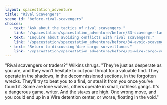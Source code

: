 ```yaml
---
layout: spacestation_adventure
title: "Rival Scavengers"
scene_id: "before-rival-scavengers"
choices:
  - text: "Ask about the tactics of rival scavengers."
    link: "/spacestation/spacestation_adventure/before/33-scavenger-tactics/"
  - text: "Inquire about avoiding conflicts with rival scavengers."
    link: "/spacestation/spacestation_adventure/before/34-avoid-scavenger-conflicts/"
  - text: "Return to discussing Wire cargo surveillance."
    link: "/spacestation/spacestation_adventure/before/31-wire-cargo-surveillance/"
---
```


"Rival scavengers or traders?" Wilkins shrugs. "They're just as desperate as you are, and they won't hesitate to cut your throat for a valuable find. They operate in the shadows, in the decommissioned sections, in the forgotten wrecks. They'll try to beat you to a find, or steal it from you once you've found it. Some are lone wolves, others operate in small, ruthless gangs. It's a dangerous game, writer. And the stakes are high. One wrong move, and you could end up in a Wire detention center, or worse, floating in the void."
